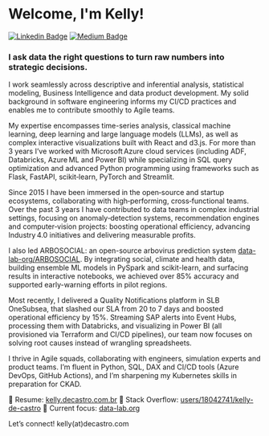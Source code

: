 # Welcome, I'm Kelly!

[![Linkedin Badge](https://img.shields.io/badge/LinkedIn-0077B5?style=for-the-badge&logo=linkedin&logoColor=white&link=https://www.linkedin.com/in/castrokelly)](https://www.linkedin.com/in/castrokelly/)
[![Medium Badge](https://img.shields.io/badge/Medium-12100E?style=for-the-badge&logo=medium&logoColor=white&link=https://medium.com/@kellydecastro)](https://kellydecastro.medium.com/)

### I ask data the right questions to turn raw numbers into strategic decisions.

I work seamlessly across descriptive and inferential analysis, statistical modeling, Business Intelligence and data product development. My solid background in software engineering informs my CI/CD practices and enables me to contribute smoothly to Agile teams.

My expertise encompasses time-series analysis, classical machine learning, deep learning and large language models (LLMs), as well as complex interactive visualizations built with React and d3.js. For more than 3 years I’ve worked with Microsoft Azure cloud services (including ADF, Databricks, Azure ML and Power BI) while specializing in SQL query optimization and advanced Python programming using frameworks such as Flask, FastAPI, scikit‑learn, PyTorch and Streamlit.

Since 2015 I have been immersed in the open‑source and startup ecosystems, collaborating with high‑performing, cross‑functional teams. Over the past 3 years I have contributed to data teams in complex industrial settings, focusing on anomaly‑detection systems, recommendation engines and computer‑vision projects: boosting operational efficiency, advancing Industry 4.0 initiatives and delivering measurable profits.

I also led ARBOSOCIAL: an open-source arbovirus prediction system [data-lab-org/ARBOSOCIAL](https://github.com/data-lab-org/ARBOSOCIAL). By integrating social, climate and health data, building ensemble ML models in PySpark and scikit-learn, and surfacing results in interactive notebooks, we achieved over 85% accuracy and supported early-warning efforts in pilot regions.

Most recently, I delivered a Quality Notifications platform in SLB OneSubsea, that slashed our SLA from 20 to 7 days and boosted operational efficiency by 15%. Streaming SAP alerts into Event Hubs, processing them with Databricks, and visualizing in Power BI (all provisioned via Terraform and CI/CD pipelines), our team now focuses on solving root causes instead of wrangling spreadsheets.

I thrive in Agile squads, collaborating with engineers, simulation experts and product teams. I’m fluent in Python, SQL, DAX and CI/CD tools (Azure DevOps, GitHub Actions), and I’m sharpening my Kubernetes skills in preparation for CKAD.

🔗 Resume: [kelly.decastro.com.br](https://kelly.decastro.com.br)
🔗 Stack Overflow: [users/18042741/kelly-de-castro](https://stackoverflow.com/users/18042741/kelly-de-castro)
🔗 Current focus: [data-lab.org](https://data‑lab.org/)

Let’s connect! kelly(at)decastro.com
